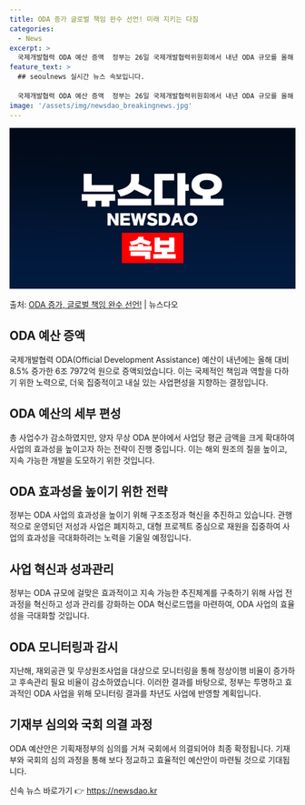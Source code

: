 ```yaml
---
title: ODA 증가 글로벌 책임 완수 선언! 미래 지키는 다짐
categories:
  - News
excerpt: >
  국제개발협력 ODA 예산 증액  정부는 26일 국제개발협력위원회에서 내년 ODA 규모를 올해 대비 5343억…
feature_text: >
  ## seoulnews 실시간 뉴스 속보입니다.

  국제개발협력 ODA 예산 증액  정부는 26일 국제개발협력위원회에서 내년 ODA 규모를 올해 대비 5343억…
image: '/assets/img/newsdao_breakingnews.jpg'
---
```


![뉴스다오 속보](/assets/img/newsdao_breakingnews.jpg)

<p>출처: <a href="https://newsdao.kr/4457" rel="dofollow">ODA 증가, 글로벌 책임 완수 선언!</a> | 뉴스다오</p>

<h2 data-ke-size="size26">ODA 예산 증액</h2>
국제개발협력 ODA(Official Development Assistance) 예산이 내년에는 올해 대비 8.5% 증가한 6조 7972억 원으로 증액되었습니다. 이는 국제적인 책임과 역할을 다하기 위한 노력으로, 더욱 집중적이고 내실 있는 사업편성을 지향하는 결정입니다.

<h2 data-ke-size="size26">ODA 예산의 세부 편성</h2>
총 사업수가 감소하였지만, 양자 무상 ODA 분야에서 사업당 평균 금액을 크게 확대하여 사업의 효과성을 높이고자 하는 전략이 진행 중입니다. 이는 해외 원조의 질을 높이고, 지속 가능한 개발을 도모하기 위한 것입니다.

<h2 data-ke-size="size26">ODA 효과성을 높이기 위한 전략</h2>
정부는 ODA 사업의 효과성을 높이기 위해 구조조정과 혁신을 추진하고 있습니다. 관행적으로 운영되던 저성과 사업은 폐지하고, 대형 프로젝트 중심으로 재원을 집중하여 사업의 효과성을 극대화하려는 노력을 기울일 예정입니다.

<h2 data-ke-size="size26">사업 혁신과 성과관리</h2>
정부는 ODA 규모에 걸맞은 효과적이고 지속 가능한 추진체계를 구축하기 위해 사업 전 과정을 혁신하고 성과 관리를 강화하는 ODA 혁신로드맵을 마련하여, ODA 사업의 효율성을 극대화할 것입니다.

<h2 data-ke-size="size26">ODA 모니터링과 감시</h2>
지난해, 재외공관 및 무상원조사업을 대상으로 모니터링을 통해 정상이행 비율이 증가하고 후속관리 필요 비율이 감소하였습니다. 이러한 결과를 바탕으로, 정부는 투명하고 효과적인 ODA 사업을 위해 모니터링 결과를 차년도 사업에 반영할 계획입니다.

<h2 data-ke-size="size26">기재부 심의와 국회 의결 과정</h2>
ODA 예산안은 기획재정부의 심의를 거쳐 국회에서 의결되어야 최종 확정됩니다. 기재부와 국회의 심의 과정을 통해 보다 정교하고 효율적인 예산안이 마련될 것으로 기대됩니다. 

신속 뉴스 바로가기 👉 <a href="https://newsdao.kr" rel="dofollow">https://newsdao.kr</a>


